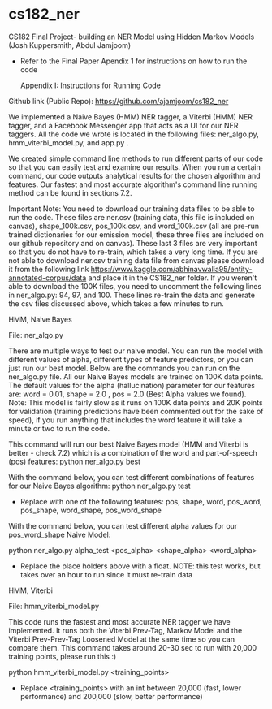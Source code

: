 # cs182_ner
CS182 Final Project- building an NER Model using Hidden Markov Models (Josh Kuppersmith, Abdul Jamjoom)

* Refer to the Final Paper Apendix 1 for instructions on how to run the code
  
  Appendix I: Instructions for Running Code

Github link (Public Repo): https://github.com/ajamjoom/cs182_ner

We implemented a Naive Bayes (HMM) NER tagger, a Viterbi (HMM) NER tagger, and a Facebook Messenger app that acts as a UI for our NER taggers. All the code we wrote is located in the following files: ner_algo.py, hmm_viterbi_model.py, and app.py . 

We created simple command line methods to run different parts of our code so that you can easily test and examine our results. When you run a certain command, our code outputs analytical results for the chosen algorithm and features. Our fastest and most accurate algorithm's command line running method can be found in sections 7.2.

Important Note: You need to download our training data files to be able to run the code. These files are ner.csv (training data, this file is included on canvas), shape_100k.csv, pos_100k.csv, and word_100k.csv (all are pre-run trained dictionaries for our emission model, these three files are included on our github repository and on canvas). These last 3 files are very important so that you do not have to re-train, which takes a very long time. If you are not able to download ner.csv training data file from canvas please download it from the following link https://www.kaggle.com/abhinavwalia95/entity-annotated-corpus/data and place it in the CS182_ner folder. If you weren't able to download the 100K files, you need to uncomment the following lines in ner_algo.py: 94, 97, and 100. These lines re-train the data and generate the csv files discussed above, which takes a few minutes to run. 


 HMM, Naive Bayes

File: ner_algo.py

There are multiple ways to test our naive model. You can run the model with different values of alpha, different types of feature predictors, or you can just run our best model. Below are the commands you can run on the ner_algo.py file. All our Naive Bayes models are trained on 100K data points. The default values for the alpha (hallucination) parameter for our features are:
word =  0.01, shape = 2.0 , pos = 2.0 (Best Alpha values we found). Note: This model is fairly slow as it runs on 100K data points and 20K points for validation (training predictions have been commented out for the sake of speed), if you run anything that includes the word feature it will take a minute or two to run the code.

This command will run our best Naive Bayes model (HMM and Viterbi is better - check 7.2) which is a combination of the word and part-of-speech (pos) features:
python ner_algo.py best

With the command below, you can test different combinations of features for our Naive Bayes algorithm:
python ner_algo.py test <feature>

* Replace <feature> with one of the following features: 
pos, shape, word, pos_word, pos_shape, word_shape, pos_word_shape

With the command below, you can test different alpha values for our pos_word_shape Naive Model: 

python ner_algo.py alpha_test <pos_alpha> <shape_alpha> <word_alpha>

* Replace the place holders above with a float. NOTE: this test works, but takes over an hour to run since it must re-train data

HMM, Viterbi

File: hmm_viterbi_model.py

This code runs the fastest and most accurate NER tagger we have implemented. It runs both the Viterbi Prev-Tag, Markov Model and the Viterbi  Prev-Prev-Tag Loosened Model at the same time so you can compare them. This command takes around 20-30 sec to run with 20,000 training points, please run this :)

python hmm_viterbi_model.py <training_points>

* Replace <training_points> with an int between 20,000 (fast, lower performance) and 200,000 (slow, better performance)
  




